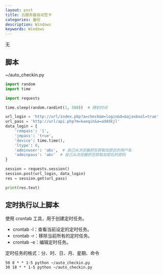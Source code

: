 ```yaml
---
layout: post
title: 云服务器自动签卡
categories: 备份
description: Windows
keywords: Windows
---
```


无

## 脚本

~/auto_checkin.py

``` Python
import random
import time

import requests

time.sleep(random.randint(1, 580))  # 随机时间

url_login = 'http://url/index.php?a=check&m=login&d=&ajaxbool=true'
url_pass = 'http://url/api.php?m=kaoqin&a=adddkjl'
data_login = {
    'rempass': '1',
    'jmpass': 'true',
    'device': time.time(),
    'ltype': 0,
    'adminuser': 'abc',  # 自己从浏览器抓包获取加密后的用户名
    'adminpass': 'abc'  # 自己从浏览器抓包获取加密后的密码
}

session = requests.session()
session.post(url_login, data_login)
res = session.get(url_pass)

print(res.text)

```

## 定时执行以上脚本

使用 crontab 工具，用于创建定时任务。

- crontab -l：查看当前设定的定时任务。
- crontab -r：移除当前所有的定时任务。
- crontab -e：编辑定时任务。

定时任务的格式：分、时、日、月、星期、命令

```
50 8 * * 1-5 python ~/auto_checkin.py
30 18 * * 1-5 python ~/auto_checkin.py
```
